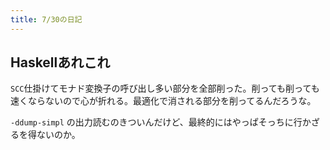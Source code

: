 ```yaml
---
title: 7/30の日記
---
```


## Haskellあれこれ

`SCC`仕掛けてモナド変換子の呼び出し多い部分を全部削った。削っても削っても速くならないので心が折れる。最適化で消される部分を削ってるんだろうな。

`-ddump-simpl` の出力読むのきついんだけど、最終的にはやっぱそっちに行かざるを得ないのか。
